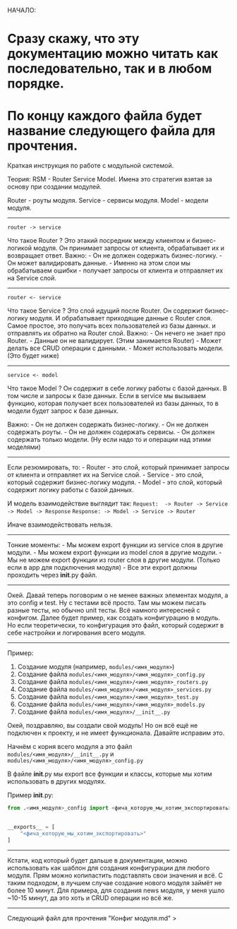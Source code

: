 НАЧАЛО:

# Сразу скажу, что эту документацию можно читать как последовательно, так и в любом порядке. 
# По концу каждого файла будет название следующего файла для прочтения.


Краткая инструкция по работе с модульной системой.

Теория:
RSM - Router Service Model.
Имена это стратегия взятая за основу при создании модулей.

Router - роуты модуля.
Service - сервисы модуля.
Model - модели модуля.

--------------------------------
```
router -> service 
```
Что такое Router ?
Это этакий посредник между клиентом и бизнес-логикой модуля.
Он принимает запросы от клиента, обрабатывает их и возвращает ответ.
Важно:
    - Он не должен содержать бизнес-логику. 
    - Он может валидировать данные.
    - Именно на этом слои мы обрабатываем ошибки
    - получает запросы от клиента и отправляет их на Service слой. 

--------------------------------
```
router <- service
```
Что такое Service ?
Это слой идущий после Router. 
Он содержит бизнес-логику модуля. И обрабатывает приходящие данные 
с Router слоя. Самое простое, это получать всех пользователей из базы данных. и отправлять их обратно на Router слой. 
Важно:
    - Он нечего не знает про Router. 
    - Данные он не валидирует. (Этим занимается Router)
    - Может делать все CRUD операции с данными. 
    - Может использовать модели. (Это будет ниже)

--------------------------------
```
service <- model
```

Что такое Model ?
Он содержит в себе логику работы с базой данных. 
В том числе и запросы к базе данных. Если в service мы вызываем функцию, 
которая получает всех пользователей из базы данных, то в модели будет запрос к базе данных.

Важно:
    - Он не должен содержать бизнес-логику. 
    - Он не должен содержать роуты. 
    - Он не должен содержать сервисы. 
    - Он должен содержать только модели. (Ну если надо то и операции над этими моделями)

--------------------------------

Если резюмировать, то:
    - Router - это слой, который принимает запросы от клиента и отправляет их на Service слой.
    - Service - это слой, который содержит бизнес-логику модуля.
    - Model - это слой, который содержит логику работы с базой данных.

И модель взаимодействие выглядит так:
``` Request:  -> Router -> Service -> Model -> Response ```
``` Response: -> Model -> Service -> Router ```

Иначе взаимодействовать нельзя.

--------------------------------
Тонкие моменты: 
    - Мы можем export функции из service слоя в другие модули. 
    - Мы можем export функции из model слоя в другие модули. 
    - Мы не можем export функции из router слоя в другие модули. (Только если в app для подключения модуля) 
    - Все эти export должны проходить через __init__.py файл.

--------------------------------

Окей. Давай теперь поговорим о не менее важных элементах модуля, а это config и test. 
Ну с тестами всё просто.
Там мы можем писать разные тесты, но обычно unit тесты.
Всё намного интересней с конфигом.
Далее будет пример, как создать конфигурацию в модуль.
Но если теоретически, то конфигурация это файл, который содержит в себе настройки и логирования всего модуля.

--------------------------------

Пример:

1. Создание модуля (например, `modules/<имя_модуля>`)
2. Создание файла `modules/<имя_модуля>/<имя_модуля>_config.py`
3. Создание файла `modules/<имя_модуля>/<имя_модуля>_routers.py`
4. Создание файла `modules/<имя_модуля>/<имя_модуля>_services.py`
5. Создание файла `modules/<имя_модуля>/<имя_модуля>_test.py`
6. Создание файла `modules/<имя_модуля>/<имя_модуля>_models.py`
7. Создание файла `modules/<имя_модуля>/__init__.py`

Окей, поздравляю, вы создали свой модуль! 
Но он всё ещё не подключен к проекту, и не имеет функционала. 
Давайте исправим это.

Начнём с корня всего модуля а это файл `modules/<имя_модуля>/__init__.py` и `modules/<имя_модуля>/<имя_модуля>_config.py`

В файле __init__.py мы export все функции и классы, которые мы хотим использовать в других модулях.

Пример __init__.py:
```python
from .<имя_модуля>_config import <фича_которую_мы_хотим_экспортировать>


__exports__ = [
    "<фича_которую_мы_хотим_экспортировать>"
]
```

--------------------------------

Кстати, код который будет дальше в документации, можно 
использовать как шаблон для создания конфигурации для любого модуля. 
Прям можно копипастить подставлять свои значения и всё. С таким подходом,
в лучшем случае создание нового модуля займёт не более 10 минут. Для 
примера, для создания news модуля, у меня ушло ~10-15 минут, да это хоть и CRUD операции но всё же. 

--------------------------------

Следующий файл для прочтения "Конфиг модуля.md" >